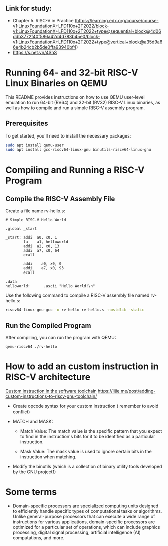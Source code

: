 
## Link for study: 
  - Chapter 5. RISC-V in Practice (https://learning.edx.org/course/course-v1:LinuxFoundationX+LFD110x+2T2022/block-v1:LinuxFoundationX+LFD110x+2T2022+type@sequential+block@4d06ddb3772f40f586a42d4d783b45e0/block-v1:LinuxFoundationX+LFD110x+2T2022+type@vertical+block@a35d9a66e4b24cb2b5de0ffa93940bf4) 
  - https://s.net.vn/4ShS
  
# Running 64- and 32-bit RISC-V Linux Binaries on QEMU

This README provides instructions on how to use QEMU user-level emulation to run 64-bit (RV64) and 32-bit (RV32) RISC-V Linux binaries, as well as how to compile and run a simple RISC-V assembly program.

## Prerequisites

To get started, you'll need to install the necessary packages:

```bash
sudo apt install qemu-user
sudo apt install gcc-riscv64-linux-gnu binutils-riscv64-linux-gnu
```

# Compiling and Running a RISC-V Program
## Compile the RISC-V Assembly File
Create a file name rv-hello.s:
```
# Simple RISC-V Hello World

.global _start

_start: addi  a0, x0, 1
        la    a1, helloworld
        addi  a2, x0, 13
        addi  a7, x0, 64
        ecall

        addi    a0, x0, 0
        addi    a7, x0, 93
        ecall

.data
helloworld:      .ascii "Hello World!\n"

```
Use the following command to compile a RISC-V assembly file named rv-hello.s:
```bash
riscv64-linux-gnu-gcc -o rv-hello rv-hello.s -nostdlib -static
```
## Run the Compiled Program
After compiling, you can run the program with QEMU:
``` 
qemu-riscv64 ./rv-hello
```
# How to add an custom instruction in RISC-V architecture
[Custom instruction in the software toolchain](https://pcotret.gitlab.io/riscv-custom/sw_toolchain.html)
https://lijie.me/post/adding-custom-instructions-to-riscv-gnu-toolchain/
- Create opcode syntax for your custom instruction ( remember to avoid conflict)
- MATCH and MASK:  

  - Match Value: The match value is the specific pattern that you expect to find in the instruction's bits for it to be identified as a particular instruction.

  - Mask Value: The mask value is used to ignore certain bits in the instruction when matching.
- Modify the binutils (which is a collection of binary utility tools developed by the GNU project1)

# Some terms
- Domain-specific processors are specialized computing units designed to efficiently handle specific types of computational tasks or algorithms. Unlike general-purpose processors that can execute a wide range of instructions for various applications, domain-specific processors are optimized for a particular set of operations, which can include graphics processing, digital signal processing, artificial intelligence (AI) computations, and more. 